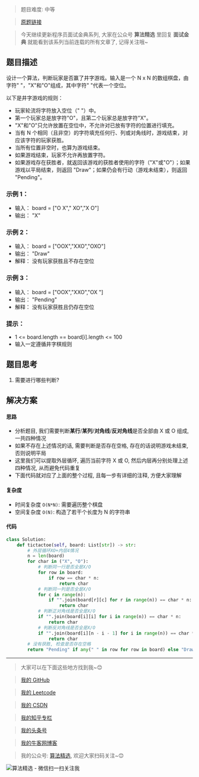 > 题目难度: 中等

> [原题链接](https://leetcode-cn.com/problems/tic-tac-toe-lcci/)

> 今天继续更新程序员面试金典系列, 大家在公众号 **算法精选** 里回复 **面试金典** 就能看到该系列当前连载的所有文章了, 记得关注哦~

## 题目描述

设计一个算法，判断玩家是否赢了井字游戏。输入是一个 N x N 的数组棋盘，由字符" "，"X"和"O"组成，其中字符" "代表一个空位。

以下是井字游戏的规则：

- 玩家轮流将字符放入空位（" "）中。
- 第一个玩家总是放字符"O"，且第二个玩家总是放字符"X"。
- "X"和"O"只允许放置在空位中，不允许对已放有字符的位置进行填充。
- 当有 N 个相同（且非空）的字符填充任何行、列或对角线时，游戏结束，对应该字符的玩家获胜。
- 当所有位置非空时，也算为游戏结束。
- 如果游戏结束，玩家不允许再放置字符。
- 如果游戏存在获胜者，就返回该游戏的获胜者使用的字符（"X"或"O"）；如果游戏以平局结束，则返回 "Draw"；如果仍会有行动（游戏未结束），则返回 "Pending"。

### 示例 1：

- 输入： board = ["O X"," XO","X O"]
- 输出： "X"

### 示例 2：

- 输入： board = ["OOX","XXO","OXO"]
- 输出： "Draw"
- 解释： 没有玩家获胜且不存在空位

### 示例 3：

- 输入： board = ["OOX","XXO","OX "]
- 输出： "Pending"
- 解释： 没有玩家获胜且仍存在空位

### 提示：

- 1 <= board.length == board[i].length <= 100
- 输入一定遵循井字棋规则

## 题目思考

1. 需要进行哪些判断?

## 解决方案

#### 思路

- 分析题目, 我们需要判断**某行**/**某列**/**对角线**/**反对角线**是否全部由 X 或 O 组成, 一共四种情况
- 如果不存在上述情况的话, 需要判断是否存在空格, 存在的话说明游戏未结束, 否则说明平局
- 这里我们可以提取外层循环, 遍历当前字符 X 或 O, 然后内层再分别处理上述四种情况, 从而避免代码重复
- 下面代码就对应了上面的整个过程, 且每一步有详细的注释, 方便大家理解

#### 复杂度

- 时间复杂度 `O(N*N)`: 需要遍历整个棋盘
- 空间复杂度 `O(N)`: 构造了若干个长度为 N 的字符串

#### 代码

```python
class Solution:
    def tictactoe(self, board: List[str]) -> str:
        # 外层循环XO+内层4情况
        n = len(board)
        for char in ("X", "O"):
            # 判断同一行是否全是X/O
            for row in board:
                if row == char * n:
                    return char
            # 判断同一列是否全是X/O
            for c in range(n):
                if "".join(board[r][c] for r in range(n)) == char * n:
                    return char
            # 判断正对角线是否全是X/O
            if "".join(board[i][i] for i in range(n)) == char * n:
                return char
            # 判断反对角线是否全是X/O
            if "".join(board[i][n - i - 1] for i in range(n)) == char * n:
                return char
        # 没有获胜, 检查是否存在空格
        return "Pending" if any(" " in row for row in board) else "Draw"
```

---

> 大家可以在下面这些地方找到我~😊

> [我的 GitHub](https://github.com/zjulyx)

> [我的 Leetcode](https://leetcode-cn.com/u/suibianfahui/)

> [我的 CSDN](https://me.csdn.net/zjulyx1993)

> [我的知乎专栏](https://zhuanlan.zhihu.com/c_1242508721932464128)

> [我的头条号](https://www.toutiao.com/c/user/1090304683804520/#mid=1671643017345028)

> [我的牛客网博客](https://blog.nowcoder.net/zjulyx)

> 我的公众号: [算法精选](https://mp.weixin.qq.com/s?__biz=MzA5MDk1MjI5MA==&mid=2247484158&idx=1&sn=90176bac32cf7af40e4074c721fd8a95&chksm=900285f3a7750ce5a068c9c9773781461819633f2fd60533732637ec9520c908371ebc218d49&scene=178&cur_album_id=1386231241346859009#rd), 欢迎大家扫码关注~😊

![算法精选 - 微信扫一扫关注我](https://pic1.zhimg.com/80/v2-7c988a7b35886df51596ef23616764ac_1440w.jpg)
